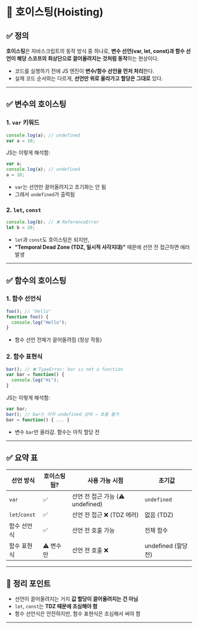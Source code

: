 # 📌 호이스팅(Hoisting)

## ✅ 정의
**호이스팅**은 자바스크립트의 동작 방식 중 하나로, **변수 선언(var, let, const)과 함수 선언이 해당 스코프의 최상단으로 끌어올려지는 것처럼 동작**하는 현상이다.

- 코드를 실행하기 전에 JS 엔진이 **변수/함수 선언을 먼저 처리**한다.
- 실제 코드 순서와는 다르게, **선언만 위로 올라가고 할당은 그대로** 있다.

---

## ✅ 변수의 호이스팅

### 1. `var` 키워드
```js
console.log(a); // undefined
var a = 10;
```
JS는 이렇게 해석함:
```js
var a;
console.log(a); // undefined
a = 10;
```
- `var`는 선언만 끌어올려지고 초기화는 안 됨
- 그래서 `undefined`가 출력됨

### 2. `let`, `const`
```js
console.log(b); // ❌ ReferenceError
let b = 20;
```
- `let`과 `const`도 호이스팅은 되지만,
- **"Temporal Dead Zone (TDZ, 일시적 사각지대)"** 때문에 선언 전 접근하면 에러 발생

---

## ✅ 함수의 호이스팅

### 1. 함수 선언식
```js
foo(); // "Hello"
function foo() {
  console.log("Hello");
}
```
- 함수 선언 전체가 끌어올려짐 (정상 작동)

### 2. 함수 표현식
```js
bar(); // ❌ TypeError: bar is not a function
var bar = function() {
  console.log("Hi");
}
```
JS는 이렇게 해석함:
```js
var bar;
bar(); // bar는 아직 undefined 상태 → 호출 불가
bar = function() { ... }
```
- 변수 `bar`만 올라감. 함수는 아직 할당 전

---

## ✅ 요약 표

| 선언 방식 | 호이스팅됨? | 사용 가능 시점 | 초기값 |
|------------|--------------|------------------|----------|
| `var`       | ✅             | 선언 전 접근 가능 (⚠️ undefined) | `undefined`
| `let`/`const`| ✅             | 선언 전 접근 ❌ (TDZ 에러)      | 없음 (TDZ)
| 함수 선언식 | ✅             | 선언 전 호출 가능             | 전체 함수
| 함수 표현식 | ⚠️ 변수만     | 선언 전 호출 ❌               | undefined (할당 전)

---

## 🧠 정리 포인트
- 선언이 끌어올려지는 거지 **값 할당이 끌어올려지는 건 아님**
- `let`, `const`는 **TDZ 때문에 조심해야 함**
- 함수 선언식은 안전하지만, 함수 표현식은 조심해서 써야 함

---

